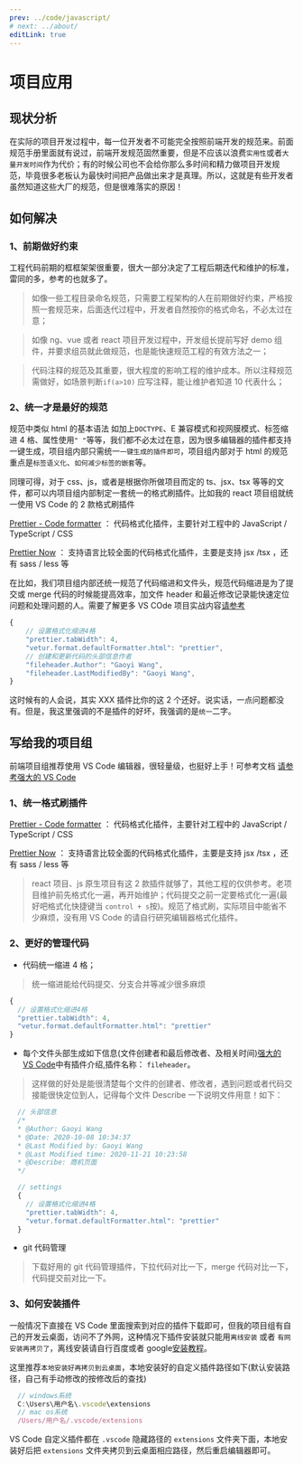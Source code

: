 ```yaml
---
prev: ../code/javascript/
# next: ../about/
editLink: true
---
```


# 项目应用

## 现状分析

在实际的项目开发过程中，每一位开发者不可能完全按照前端开发的规范来。前面规范手册里面就有说过，前端开发规范固然重要，但是不应该以浪费`实用性`或者`大量开发时间`作为代价；有的时候公司也不会给你那么多时间和精力做项目开发规范，毕竟很多老板认为最快时间把产品做出来才是真理。所以，这就是有些开发者虽然知道这些大厂的规范，但是很难落实的原因！

## 如何解决

### 1、前期做好约束

工程代码前期的框框架架很重要，很大一部分决定了工程后期迭代和维护的标准，雷同的多，参考的也就多了。

> 如像一些工程目录命名规范，只需要工程架构的人在前期做好约束，严格按照一套规范来，后面迭代过程中，开发者自然按你的格式命名，不必太过在意；

> 如像 ng、vue 或者 react 项目开发过程中，开发组长提前写好 demo 组件，并要求组员就此做规范，也是能快速规范工程的有效方法之一；

> 代码注释的规范及其重要，很大程度的影响工程的维护成本。所以注释规范需做好，如场景判断`if(a>10)` 应写注释，能让维护者知道 10 代表什么；

### 2、统一才是最好的规范

规范中类似 html 的基本语法 如加上`DOCTYPE`、E 兼容模式和视网膜模式、标签缩进 4 格、属性使用`" "`等等，我们都不必太过在意，因为很多编辑器的插件都支持一键生成，项目组内部只需统一`一键生成的插件即可`，项目组内部对于 html 的规范重点是`标签语义化`、`如何减少标签的嵌套`等。

同理可得，对于 css、js，或者是根据你所做项目而定的 ts、jsx、tsx 等等的文件，都可以内项目组内部制定一套统一的格式刷插件。比如我的 react 项目组就统一使用 VS Code 的 2 款格式刷插件

[Prettier - Code formatter](https://marketplace.visualstudio.com/items?itemName=esbenp.prettier-vscode) ： 代码格式化插件，主要针对工程中的 JavaScript / TypeScript / CSS

[Prettier Now](https://marketplace.visualstudio.com/items?itemName=remimarsal.prettier-now) ： 支持语言比较全面的代码格式化插件，主要是支持 jsx /tsx ，还有 sass / less 等

在比如，我们项目组内部还统一规范了代码缩进和文件头，规范代码缩进是为了提交或 merge 代码的时候能提高效率，加文件 header 和最近修改记录能快速定位问题和处理问题的人。需要了解更多 VS COde 项目实战内容[请参考](https://juejin.im/post/5b123ace6fb9a01e6f560a4b)

```javascript
{
    // 设置格式化缩进4格
    "prettier.tabWidth": 4,
    "vetur.format.defaultFormatter.html": "prettier",
    // 创建和更新代码的头部信息作者
    "fileheader.Author": "Gaoyi Wang",
    "fileheader.LastModifiedBy": "Gaoyi Wang",
}
```

这时候有的人会说，其实 XXX 插件比你的这 2 个还好。说实话，一点问题都没有。但是，我这里强调的不是插件的好坏，我强调的是`统一`二字。

## 写给我的项目组

前端项目组推荐使用 VS Code 编辑器，很轻量级，也挺好上手！可参考文档
[请参考强大的 VS Code](https://juejin.im/post/5b123ace6fb9a01e6f560a4b)

### 1、统一格式刷插件

[Prettier - Code formatter](https://marketplace.visualstudio.com/items?itemName=esbenp.prettier-vscode) ： 代码格式化插件，主要针对工程中的 JavaScript / TypeScript / CSS

[Prettier Now](https://marketplace.visualstudio.com/items?itemName=remimarsal.prettier-now) ： 支持语言比较全面的代码格式化插件，主要是支持 jsx /tsx ，还有 sass / less 等

> react 项目、js 原生项目有这 2 款插件就够了，其他工程的仅供参考。老项目维护前先格式化一遍，再开始维护；代码提交之前一定要格式化一遍(最好吧格式化快捷键当 `control + s`按)。规范了格式刷，实际项目中能省不少麻烦，没有用 VS Code 的请自行研究编辑器格式化插件。

### 2、更好的管理代码

- 代码统一缩进 4 格；

> 统一缩进能给代码提交、分支合并等减少很多麻烦

```javascript
{
  // 设置格式化缩进4格
  "prettier.tabWidth": 4,
  "vetur.format.defaultFormatter.html": "prettier"
}
```

- 每个文件头部生成如下信息(文件创建者和最后修改者、及相关时间)[强大的 VS Code](<(https://juejin.im/post/5b123ace6fb9a01e6f560a4b)>)中有插件介绍,插件名称： `fileheader`。

> 这样做的好处是能很清楚每个文件的创建者、修改者，遇到问题或者代码交接能很快定位到人，记得每个文件 Describe 一下说明文件用意！如下：

```javascript
  // 头部信息
  /*
  * @Author: Gaoyi Wang
  * @Date: 2020-10-08 10:34:37
  * @Last Modified by: Gaoyi Wang
  * @Last Modified time: 2020-11-21 10:23:58
  * @Describe: 商机页面
  */

  // settings
  {
    // 设置格式化缩进4格
    "prettier.tabWidth": 4,
    "vetur.format.defaultFormatter.html": "prettier"
  }
```

- git 代码管理

> 下载好用的 git 代码管理插件，下拉代码对比一下，merge 代码对比一下，代码提交前对比一下。

### 3、如何安装插件

一般情况下直接在 VS Code 里面搜索到对应的插件下载即可，但我的项目组有自己的开发云桌面，访问不了外网，这种情况下插件安装就只能用`离线安装` 或者 `有网安装再拷贝了`，离线安装请自行百度或者 google[安装教程](https://www.cnblogs.com/majianguo/p/6561147.html)。

这里推荐`本地安装好再拷贝到云桌面`，本地安装好的自定义插件路径如下(默认安装路径，自己有手动修改的按修改后的查找)

```javascript
  // windows系统
  C:\Users\用户名\.vscode\extensions
  // mac os系统
  /Users/用户名/.vscode/extensions
```

VS Code 自定义插件都在 `.vscode` 隐藏路径的 `extensions` 文件夹下面，本地安装好后把 `extensions` 文件夹拷贝到云桌面相应路径，然后重启编辑器即可。
